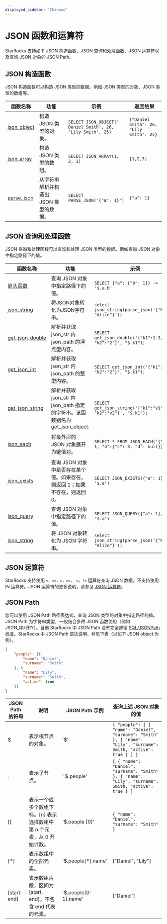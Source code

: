 ```yaml
---
displayed_sidebar: "Chinese"
---
```


# JSON 函数和运算符

StarRocks 支持如下 JSON 构造函数、JSON 查询和处理函数、JSON 运算符以及查询 JSON 对象的 JSON Path。

## JSON 构造函数

JSON 构造函数可以构造 JSON 类型的数据。例如 JSON 类型的对象、JSON 类型的数组等。

| 函数名称                                                     | 功能                                 | 示例                                                      | 返回结果                               |
| ------------------------------------------------------------ | ------------------------------------ | --------------------------------------------------------- | -------------------------------------- |
| [json_object](../../sql-functions/json-functions/json-creation-functions/json_object.md) | 构造 JSON 类型的对象。                 | `SELECT JSON_OBJECT(' Daniel Smith', 26, 'Lily Smith', 25)` | `{"Daniel Smith": 26, "Lily Smith": 25}` |
| [json_array](../../sql-functions/json-functions/json-creation-functions/json_array.md)   | 构造 JSON 类型的数组。                | `SELECT JSON_ARRAY(1, 2, 3)`                                | `[1,2,3]`                                |
| [parse_json](../../sql-functions/json-functions/json-creation-functions/parse_json.md)   | 从字符串解析并构造出 JSON 类型的数据。    | `SELECT PARSE_JSON('{"a": 1}')`                             | `{"a": 1}`                               |

## JSON 查询和处理函数

JSON 查询和处理函数可以查询和处理 JSON 类型的数据。例如查询 JSON 对象中指定路径下的值。

| 函数名称                                                     | 功能                                 | 示例                                                      | 返回结果                              |
| ------------------------------------------------------------ | ------------------------------------ | --------------------------------------------------------- | -------------------------------------- |
| [箭头函数](../../sql-functions/json-functions/json-processing-functions/arrow-function.md) | 查询 JSON 对象中指定路径下的值。                       | `SELECT {"a": {"b": 1}} -> '$.a.b'`                         | `1`                                                            |
| [json_string](../../sql-functions/json-functions/json-processing-functions/json_string.md)   | 将JSON对象转化为JSON字符串。      | `select json_string(parse_json('{"Name": "Alice"}'))` | `{"Name": "Alice"}`  |
| [get_json_double](../../sql-functions/json-functions/json-processing-functions/get_json_double.md)| 解析并获取 json_str 内 json_path 的浮点型内容。      | `SELECT get_json_double('{"k1":1.3, "k2":"2"}', "$.k1");`|  `1.3` |
| [get_json_int](../../sql-functions/json-functions/json-processing-functions/get_json_int.md)| 解析并获取 json_str 内 json_path 的整型内容。      | `SELECT get_json_int('{"k1":1, "k2":"2"}', "$.k1");`|  1 |
| [get_json_string](../../sql-functions/json-functions/json-processing-functions/get_json_string.md)| 解析并获取 json_str 内 json_path 指定的字符串。该函数别名为 get_json_object.      | `SELECT get_json_string('{"k1":"v1", "k2":"v2"}', "$.k1");`| `v1` |
| [json_each](../../sql-functions/json-functions/json-processing-functions/json_each.md)   | 将最外层的 JSON 对象展开为键值对。      | `SELECT * FROM JSON_EACH('{"a": 1, "b":{"c": 3, "d": null}}` | `&ensp;key&ensp;&#124;&ensp;value<br />-----+----<br />&ensp;&ensp;a&ensp;&ensp;&#124;&ensp;&ensp;1<br />&ensp;&ensp;b&ensp;&ensp;&#124; &ensp;{"c": 3, "d": null}`  |
| [json_exists](../../sql-functions/json-functions/json-processing-functions/json_exists.md)| 查询 JSON 对象中是否存在某个值。如果存在，则返回 1；如果不存在，则返回 0。 | `SELECT JSON_EXISTS({"a": 1}, '$.a')`             | `1`                                                            |
| [json_query](../../sql-functions/json-functions/json-processing-functions/json_query.md) | 查询 JSON 对象中指定路径下的值。                             | `SELECT JSON_QUERY({"a": 1}, '$.a')`                      | `1`                                                            |
| [json_string](../../sql-functions/json-functions/json-processing-functions/json_string.md)   | 将 JSON 对象转化为 JSON 字符串。      | `select json_string(parse_json('{"Name": "Alice"}'))` | `{"Name": "Alice"}`  |

## JSON 运算符

StarRocks 支持使用 `<，<=，>，>=， =，!=` 运算符查询 JSON 数据，不支持使用 IN 运算符。JSON 运算符的更多说明，请参见 [JSON 运算符](../../sql-functions/json-functions/json-operators.md)。

## JSON Path

您可以使用 JSON Path 路径表达式，查询 JSON 类型的对象中指定路径的值。JSON Path 为字符串类型，一般结合多种 JSON 函数使用（例如 JSON_QUERY）。目前 StarRocks 中 JSON Path 没有完全遵循 [SQL/JSONPath 标准](https://modern-sql.com/blog/2017-06/whats-new-in-sql-2016#json-path)。StarRocks 中 JSON Path 语法说明，参见下表（以如下 JSON object 为例）。

```JSON
{
    "people": [{
        "name": "Daniel",
        "surname": "Smith"
    }, {
        "name": "Lily",
        "surname": "Smith",
        "active": true
    }]
}
```

| JSON Path 的符号 | 说明                                                         | JSON Path 示例        | 查询上述 JSON 对象的值                                         |
| --------------- | ------------------------------------------------------------ | -------------------- | ------------------------------------------------------------ |
| $               | 表示根节点的对象。                                           | '$'                  | `{ "people": [ { "name": "Daniel", "surname": "Smith" }, { "name": "Lily", "surname": Smith, "active": true } ] }` |
| .               | 表示子节点。                                                 | ' $.people'          | `[ { "name": "Daniel", "surname": "Smith" }, { "name": "Lily", "surname": Smith, "active": true } ]` |
| []              | 表示一个或多个数组下标。[n] 表示选择数组中第 n 个元素，从 0 开始计数。 | '$.people [0]'        | `{ "name": "Daniel", "surname": "Smith" }`                     |
| [*]             | 表示数组中的全部元素。                                       | '$.people[*].name'   | ["Daniel", "Lily"]                                            |
| [start: end]     | 表示数组片段，区间为 [start, end)，不包含 end 代表的元素。       | '$.people[0: 1].name' | ["Daniel"]                                                   |
